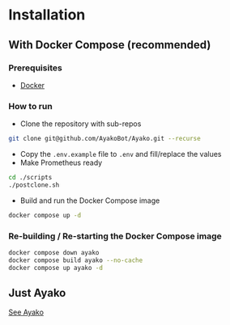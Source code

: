 # Installation
## With Docker Compose (recommended)
### Prerequisites
- [Docker](https://www.docker.com/)

### How to run
- Clone the repository with sub-repos
```bash
git clone git@github.com/AyakoBot/Ayako.git --recurse
```
- Copy the `.env.example` file to `.env` and fill/replace the values
- Make Prometheus ready
```bash
cd ./scripts
./postclone.sh
```
- Build and run the Docker Compose image
```bash
docker compose up -d
```
### Re-building / Re-starting the Docker Compose image
```bash
docker compose down ayako
docker compose build ayako --no-cache
docker compose up ayako -d
```

## Just Ayako
[See Ayako](https://github.com/AyakoBot/Ayako-v2)
